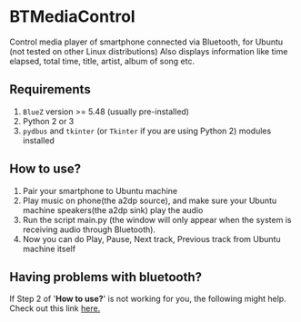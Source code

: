 # BTMediaControl
Control media player of smartphone connected via Bluetooth, for Ubuntu (not tested on other Linux distributions)
Also displays information like time elapsed, total time, title, artist, album of song etc.

## Requirements
1. `BlueZ` version >= 5.48 (usually pre-installed)
2. Python 2 or 3
3. `pydbus` and `tkinter` (or `Tkinter` if you are using Python 2) modules installed

## How to use?
1. Pair your smartphone to Ubuntu machine
2. Play music on phone(the a2dp source), and make sure your Ubuntu machine speakers(the a2dp sink) play the audio
3. Run the script main.py (the window will only appear when the system is receiving audio through Bluetooth).
4. Now you can do Play, Pause, Next track, Previous track from Ubuntu machine itself

## Having problems with bluetooth?
If Step 2 of '<b>How to use?</b>' is not working for you, the following might help. Check out this link
<a href=https://askubuntu.com/a/109533/849242> here. </a>
